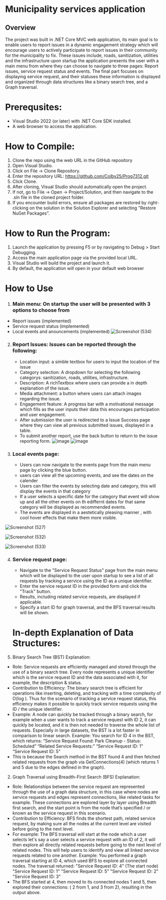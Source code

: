 # Municipality services application 

## Overview
The project was built in .NET Core MVC web application, its main goal is to enable users to report issues in a dynamic engagement strategy which will encourage users to actively participate to report issues in their community for the municipality to fix. These issues include, roads, sanitization, utilities and the infrastructure upon startup the application presents the user with a main menu from where they can choose to navigate to three pages: Report issues, service request status and events. The final part focuses on displaying service request, and their statuses these information is displayed and organized through data structures like a binary search tree, and a Graph traversal.

# Prerequsites:
  -	Visual Studio 2022 (or later) with .NET Core SDK installed.
  -	A web browser to access the application.

# How to Compile:
1. Clone the repo using the web URL in the GitHub repository
2. Open Visual Studio.
3. Click on File → Clone Repository.
4. Enter the repository URL: https://github.com/Colby25/Prog7312.git
5. Click Clone. 
6. After cloning, Visual Studio should automatically open the project.
7. If not, go to File → Open → Project/Solution, and then navigate to the .sln file in the cloned project folder.
8. If you encounter build errors, ensure all packages are restored by right-clicking on the solution in the Solution Explorer and selecting "Restore NuGet Packages".

# How to Run the Program:
1. Launch the application by pressing F5 or by navigating to Debug > Start Debugging.
2. Access the main application page via the provided local URL.
3. Visual Studio will build the project and launch it.
4. By default, the application will open in your default web browser

# How to Use
1.	### Main menu: On startup the user will be presented with 3 options to choose from 
   - Report issues (implemented)
   - Service request status (implemented)
   - Local events and anouncements (implemented)
![Screenshot (534)](https://github.com/user-attachments/assets/bf15f0e7-50c1-479a-9cef-c7be2ef3c807)

2. ### Report Issues: Issues can be reported through the following:
   - Location input: a simble textbox for users to input the location of the issue
   - Category selection: A dropdown for selecting the following categorys: sanitization, roads, utilities, infrastructure.
   - Description: A richTextbox where users can provide a in depth explanation of the issue.
   - Media attachment: a button where users can attach images regarding the issue.
   - Engagement feature: A progress bar with a motivational message which fills as the user inputs their data this encourages participation and user engagement. 
   -	After submission the user is redirected to a Issue Success page where they can view all previous submitted issues, displayed in a table.
   -	To submit another report, use the back button to return to the issue reporting form.
 ![image](https://github.com/user-attachments/assets/78fb6f9a-c598-42d2-9dc0-b66190b10cb9)
 ![image](https://github.com/user-attachments/assets/23ac9afb-5a75-4c1b-8095-5e29ea8ff5d3)

3. ### Local events page:
   - Users can now navigate to the events page from the main menu page by clicking the blue button.
   - users can view all the upcoming events, and see the dates on the calender
   -	Users can filter the events by selecting date and category, this will display the events in that category
   -	If a user selects a specific date for the category that event will show up and all the other events on th ediffernt dates for that same category will be displayed as recommended events.
   -	The events are displayed in a aestetically pleasing manner , with cool hover effects that make them more visible.

  ![Screenshot (527)](https://github.com/user-attachments/assets/a7f771af-23a2-45a4-b318-77bead54e5ae)

  ![Screenshot (532)](https://github.com/user-attachments/assets/1f5073ba-073f-4689-a878-0d5d20c85262)

  ![Screenshot (533)](https://github.com/user-attachments/assets/42c956fc-03c4-44a7-9bca-6cdb14484824)
   
4. ### Service request page:
   - Navigate to the "Service Request Status" page from the main menu which will be displayed to the user upon startup to see a list of all requests by tracking a service using the ID as a unique identifier.
   - Enter the service request ID in the provided form and click the "Track" button.
   - Results, including related service requests, are displayed if applicable.
   - Specify a start ID for graph traversal, and the BFS traversal results will be shown.
  
   # In-depth Explanation of Data Structures: 
1.	Binary Search Tree (BST) Explanation:
-	Role:	Service requests are efficiently managed and stored through the use of a binary search tree. Every node represents a unique identifier which is the service request ID and the data associated with it, for example, the description & status. 
-	Contribution to Efficiency:	The binary search tree is efficient for operations like inserting, deleting, and tracking with a time complexity of O(log ). Thus for the scenario of tracking a service request status, this efficiency makes it possible to quickly track service requests using the ID / the unique identifier.
-	Example:	A node can quickly be tracked through a binary search, for example when a user wants to track a service request with ID 2, it can quickly be located, and it is then not needed to traverse the whole list of requests. Especially in large datasets, the BST is a lot faster in comparison to linear search. Example:	You search for ID 4 in the BST, which returns:
“Service Request Found: Park Cleanup - Status: Scheduled”
“Related Service Requests:”
“Service Request ID: 1”
“Service Request ID: 5”
-	This is because the Search method in the BST found 4 and then fetched related requests from the graph via GetConnections(4) (which returns 1 and 5 due to the edges defined in the graph).

2.	Graph Traversal using Breadth-First Search (BFS) Explanation:
-	Role:	Relationships between the service request are represented through the use of a graph data structure, in this case where nodes are service requests and edges represent connections, like related tasks for example. These connections are explored layer by layer using Breadth first search, and the start point is from the node that’s specified / or known as the service request in this scenario.
-	Contribution to Efficiency:	BFS finds the shortest path, related service request, by making sure all the nodes at the current level are visited before going to the next level.
-	For example: The BFS traversal will start at the node which a user selects let's say a user selects a service request with an ID of 2, it will then explore all directly related requests before going to the next level of related nodes. This will help users to identify and view all linked service requests related to one another. Example: You performed a graph traversal starting at ID 4, which used BFS to explore all connected nodes. The traversal returned:
"Service Request ID: 4" (The start node)
"Service Request ID: 1"
"Service Request ID: 5"
"Service Request ID: 2"
"Service Request ID: 3"
- The BFS started at 4, then moved to its connected nodes 1 and 5, then explored their connections: ( 2 from 1, and 3 from 2), resulting in the output above.



